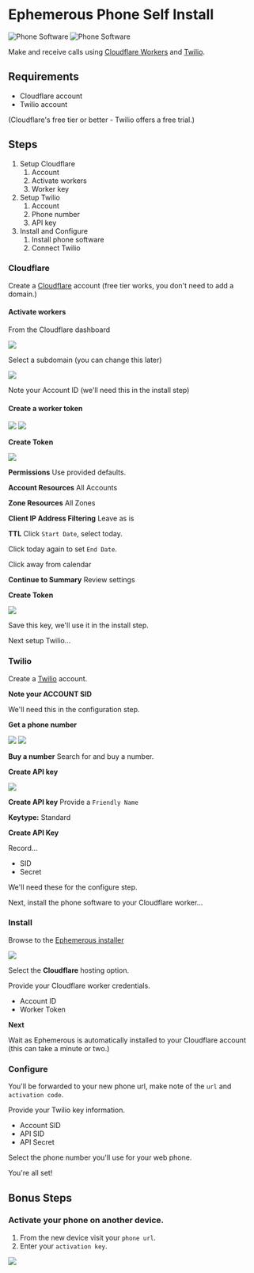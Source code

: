 # Ephemerous Phone Self Install

![Phone Software](media/phone-demo.jpg)
![Phone Software](media/phone-in-demo.jpg)

Make and receive calls using [Cloudflare Workers](https://developers.cloudflare.com/workers/) and [Twilio](https://twilio.com/).


## Requirements
* Cloudflare account
* Twilio account

(Cloudflare's free tier or better - Twilio offers a free trial.)

## Steps
1. Setup Cloudflare
	1. Account
	1. Activate workers
	1. Worker key
1. Setup Twilio
	1. Account
	1. Phone number
	1. API key
1. Install and Configure
	1. Install phone software
	1. Connect Twilio


### Cloudflare
Create a [Cloudflare](https://dash.cloudflare.com/sign-up) account (free tier works, you don't need to add a domain.)

#### Activate workers

From the Cloudflare dashboard

![](media/cloudflare-workers-step.jpg)

Select a subdomain (you can change this later)

![](media/cloudflare-account-id-step.jpg)

Note your Account ID (we'll need this in the install step)



#### Create a worker token

![](./media/cloudflare-api-profile-step.jpg)
![](./media/cloudflare-api-token-step.jpg)

**Create Token**

![](./media/cloudflare-api-template-step.jpg)

**Permissions**
Use provided defaults.

**Account Resources**
All Accounts

**Zone Resources**
All Zones

**Client IP Address Filtering**
Leave as is

**TTL**
Click `Start Date`, select today.

Click today again to set `End Date`.

Click away from calendar

**Continue to Summary**
Review settings

**Create Token**

![](./media/cloudflare-api-key-step.jpg)

Save this key, we'll use it in the install step.

Next setup Twilio...


### Twilio
Create a [Twilio](https://www.twilio.com/try-twilio) account.

**Note your ACCOUNT SID**

We'll need this in the configuration step.


**Get a phone number**

![](./media/twilio-explore-step.jpg)
![](./media/twilio-phone-number-product-step.jpg)

**Buy a number**
Search for and buy a number.



**Create API key**

![](./media/twilio-api-key-step.jpg)

**Create API key**
Provide a `Friendly Name`

**Keytype:** Standard 

**Create API Key**

Record...
* SID
* Secret

We'll need these for the configure step.

Next, install the phone software to your Cloudflare worker...

### Install
Browse to the [Ephemerous installer](https://get.ephemerous.com/)

![](./media/ephemerous-install-step.jpg)

Select the **Cloudflare** hosting option.


Provide your Cloudflare worker credentials.
* Account ID
* Worker Token


**Next**

Wait as Ephemerous is automatically installed to your Cloudflare account (this can take a minute or two.)

### Configure
You'll be forwarded to your new phone url, make note of the `url` and `activation code`.

Provide your Twilio key information.
* Account SID
* API SID
* API Secret

Select the phone number you'll use for your web phone.

You're all set!

## Bonus Steps

### Activate your phone on another device.

1. From the new device visit your `phone url`.
1. Enter your `activation key`.


![](./media/ephemerous-activate-step.jpg)
